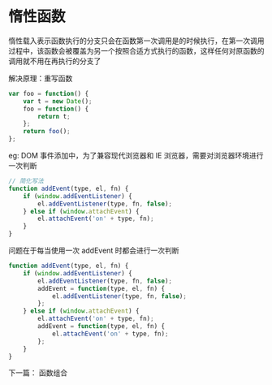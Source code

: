 # 惰性函数

惰性载入表示函数执行的分支只会在函数第一次调用是的时候执行，在第一次调用过程中，该函数会被覆盖为另一个按照合适方式执行的函数，这样任何对原函数的调用就不用在再执行的分支了

解决原理：重写函数

```js
var foo = function() {
	var t = new Date();
	foo = function() {
		return t;
	};
	return foo();
};
```

eg: DOM 事件添加中，为了兼容现代浏览器和 IE 浏览器，需要对浏览器环境进行一次判断

```js
// 简化写法
function addEvent(type, el, fn) {
	if (window.addEventListener) {
		el.addEventListener(type, fn, false);
	} else if (window.attachEvent) {
		el.attachEvent('on' + type, fn);
	}
}
```

问题在于每当使用一次 addEvent 时都会进行一次判断

```js
function addEvent(type, el, fn) {
	if (window.addEventListener) {
		el.addEventListener(type, fn, false);
		addEvent = function(type, el, fn) {
			el.addEventListener(type, fn, false);
		};
	} else if (window.attachEvent) {
		el.attachEvent('on' + type, fn);
		addEvent = function(type, el, fn) {
			el.attachEvent('on' + type, fn);
		};
	}
}
```


下一篇： 函数组合


